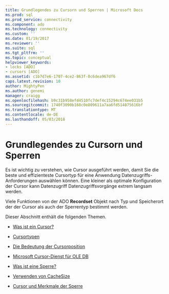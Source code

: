 ```yaml
---
title: Grundlegendes zu Cursorn und Sperren | Microsoft Docs
ms.prod: sql
ms.prod_service: connectivity
ms.component: ado
ms.technology: connectivity
ms.custom: ''
ms.date: 01/19/2017
ms.reviewer: ''
ms.suite: sql
ms.tgt_pltfrm: ''
ms.topic: conceptual
helpviewer_keywords:
- locks [ADO]
- cursors [ADO]
ms.assetid: c1b7d7e6-1707-4ce2-863f-0c6dea967df6
caps.latest.revision: 10
author: MightyPen
ms.author: genemi
manager: craigg
ms.openlocfilehash: b9c31b958efd4510fc7def4c15294c674ee031b5
ms.sourcegitcommit: 1740f3090b168c0e809611a7aa6fd514075616bf
ms.translationtype: MT
ms.contentlocale: de-DE
ms.lasthandoff: 05/03/2018
---
```

# <a name="understanding-cursors-and-locks"></a>Grundlegendes zu Cursorn und Sperren
Es ist wichtig zu verstehen, wie Cursor ausgeführt werden, damit Sie die beste und effizienteste Cursortyp für eine Anwendung Datenzugriffs-Anforderungen auswählen können. Eine kleiner als optimale Konfiguration der Cursor kann Datenzugriff Datenzugriffsvorgänge extrem langsam werden.  
  
 Viele Funktionen von der ADO **Recordset** Objekt nach Typ und Speicherort der der Cursor als auch der Sperrentyp bestimmt werden.  
  
 Dieser Abschnitt enthält die folgenden Themen.  
  
-   [Was ist ein Cursor?](../../../ado/guide/data/what-is-a-cursor.md)  
  
-   [Cursortypen](../../../ado/guide/data/types-of-cursors-ado.md)  
  
-   [Die Bedeutung der Cursorposition](../../../ado/guide/data/the-significance-of-cursor-location.md)  
  
-   [Microsoft Cursor-Dienst für OLE DB](../../../ado/guide/data/the-microsoft-cursor-service-for-ole-db.md)  
  
-   [Was ist eine Sperre?](../../../ado/guide/data/what-is-a-lock.md)  
  
-   [Verwenden von CacheSize](../../../ado/guide/data/using-cachesize.md)  
  
-   [Cursor und Merkmale der Sperre](../../../ado/guide/data/cursor-and-lock-characteristics.md)
